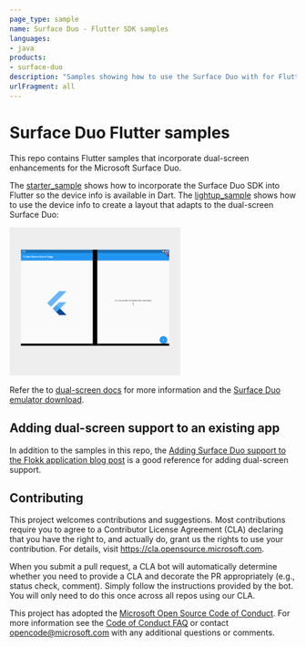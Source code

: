 ```yaml
---
page_type: sample
name: Surface Duo - Flutter SDK samples
languages:
- java
products:
- surface-duo
description: "Samples showing how to use the Surface Duo with for Flutter for Android app development."
urlFragment: all
---
```

# Surface Duo Flutter samples

This repo contains Flutter samples that incorporate dual-screen enhancements for the Microsoft Surface Duo.

The [starter_sample](https://github.com/microsoft/surface-duo-sdk-samples-flutter/tree/master/starter_sample/) shows how to incorporate the Surface Duo SDK into Flutter so the device info is available in Dart. The [lightup_sample](https://github.com/microsoft/surface-duo-sdk-samples-flutter/tree/master/lightup_sample/) shows how to use the device info to create a layout that adapts to the dual-screen Surface Duo:

![Flutter sample with a dual-screen layout](Screenshots/flutter-lightup-300.png)

Refer the to [dual-screen docs](https://docs.microsoft.com/dual-screen/) for more information and the [Surface Duo emulator download](https://docs.microsoft.com/dual-screen/android/emulator/).

## Adding dual-screen support to an existing app

In addition to the samples in this repo, the [Adding Surface Duo support to the Flokk application blog post](https://devblogs.microsoft.com/surface-duo/adding-microsoft-surface-duo-support-to-the-flokk-application/) is a good reference for adding dual-screen support.

## Contributing

This project welcomes contributions and suggestions.  Most contributions require you to agree to a
Contributor License Agreement (CLA) declaring that you have the right to, and actually do, grant us
the rights to use your contribution. For details, visit https://cla.opensource.microsoft.com.

When you submit a pull request, a CLA bot will automatically determine whether you need to provide
a CLA and decorate the PR appropriately (e.g., status check, comment). Simply follow the instructions
provided by the bot. You will only need to do this once across all repos using our CLA.

This project has adopted the [Microsoft Open Source Code of Conduct](https://opensource.microsoft.com/codeofconduct/).
For more information see the [Code of Conduct FAQ](https://opensource.microsoft.com/codeofconduct/faq/) or
contact [opencode@microsoft.com](mailto:opencode@microsoft.com) with any additional questions or comments.
